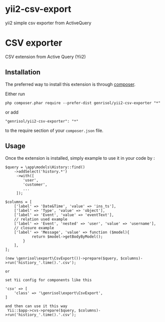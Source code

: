 # yii2-csv-export
yii2 simple csv exporter from ActiveQuery

CSV exporter
============
CSV extension from Active Query (Yii2)

Installation
------------

The preferred way to install this extension is through [composer](http://getcomposer.org/download/).

Either run

```
php composer.phar require --prefer-dist genrisol/yii2-csv-exporter "*"
```

or add

```
"genrisol/yii2-csv-exporter": "*"
```

to the require section of your `composer.json` file.


Usage
-----

Once the extension is installed, simply example to use it in your code by  :

    $query = \app\models\History::find()
        ->addSelect('history.*')
         ->with([
            'user',
            'customer',
            ...
         ]);

    $columns = [
        ['label' => 'Date&Time', 'value' => 'ins_ts'],
        ['label' => 'Type', 'value' => 'object'],
        ['label' => 'Event', 'value' => 'eventText'],
        // relation used example
        ['label' => 'Event', 'nested' => 'user', 'value' => 'username'],
        // closure example
        ['label' => 'Message', 'value' => function ($model){
                return $model->getBodyByModel();
            }
        ],
    ];

    (new \genrisol\export\CsvExport())->prepare($query, $columns)->run('histiory_'.time().'.csv');

    or

    set Yii config for components like this

    'csv' => [
        'class' => '\genrisol\export\CsvExport',
    ]

    and then can use it this way
     Yii::$app->cvs->prepare($query, $columns)->run('histiory_'.time().'.csv');
